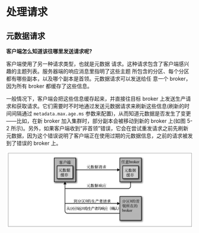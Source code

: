# 处理请求

## 元数据请求

**客户端怎么知道该往哪里发送请求呢?**

客户端使用了另一种请求类型，也就是元数据 请求。这种请求包含了客户端感兴趣的主题列表。服务器端的响应消息里指明了这些主题 所包含的分区、每个分区都有哪些副本，以及哪个副本是首领。元数据请求可以发送给任 意一个 broker，因为所有 broker 都缓存了这些信息。

一般情况下，客户端会把这些信息缓存起来，并直接往目标 broker 上发送生产请求和获取请求。它们需要时不时地通过发送元数据请求来刷新这些信息(刷新的时间间隔通过 `metadata.max.age.ms` 参数来配置)，从而知道元数据是否发生了变更——比如，在新 broker 加入集群时，部分副本会被移动到新的 broker 上(如图 5-2 所示)。另外，如果客户端收到“非首领”错误，它会在尝试重发请求之前先刷新元数据，因为这个错误说明了客户端正在使用过期的元数据信息，之前的请求被发到了错误的 broker 上。

![](img/6_客户端路由请求.png)